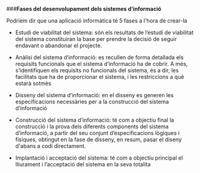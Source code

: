###**Fases del desenvolupament dels sistemes d’informació**

Podriem dir que una aplicació informàtica té 5 fases a l'hora de crear-la

  * Estudi de viabilitat del sistema: són els resultats de l’estudi de viabilitat del sistema constituiran la base per prendre la decisió de seguir endavant o abandonar el projecte.

  * Anàlisi del sistema d’informació: es recullen de forma detallada els requisits funcionals que el sistema d’informació ha de cobrir. A més, s’identifiquen els requisits no funcionals del sistema, és a dir, les facilitats que ha de proporcionar el sistema, i les restriccions a què estarà sotmès

  * Disseny del sistema d’informació: en el disseny es generen les especificacions necessàries per a la construcció del sistema d’informació

  * Construcció del sistema d’informació: té com a objectiu final la construcció i la prova dels diferents components del sistema d’informació, a partir del seu conjunt d’especificacions lògiques i físiques, obtingut en la fase de disseny, en resum, pasar el diseny d'abans a codi directament.

  * Implantació i acceptació del sistema: té com a objectiu principal el lliurament i l’acceptació del sistema en la seva totalita
